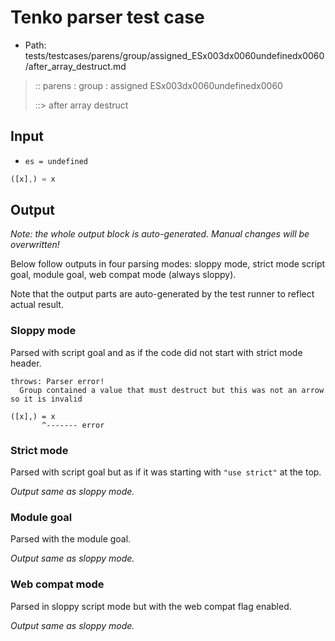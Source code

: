 # Tenko parser test case

- Path: tests/testcases/parens/group/assigned_ESx003dx0060undefinedx0060/after_array_destruct.md

> :: parens : group : assigned ESx003dx0060undefinedx0060
>
> ::> after array destruct

## Input

- `es = undefined`

`````js
([x],) = x
`````

## Output

_Note: the whole output block is auto-generated. Manual changes will be overwritten!_

Below follow outputs in four parsing modes: sloppy mode, strict mode script goal, module goal, web compat mode (always sloppy).

Note that the output parts are auto-generated by the test runner to reflect actual result.

### Sloppy mode

Parsed with script goal and as if the code did not start with strict mode header.

`````
throws: Parser error!
  Group contained a value that must destruct but this was not an arrow so it is invalid

([x],) = x
       ^------- error
`````

### Strict mode

Parsed with script goal but as if it was starting with `"use strict"` at the top.

_Output same as sloppy mode._

### Module goal

Parsed with the module goal.

_Output same as sloppy mode._

### Web compat mode

Parsed in sloppy script mode but with the web compat flag enabled.

_Output same as sloppy mode._
